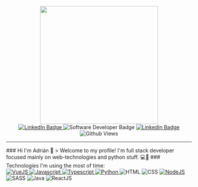 <div id="header" align="center">
   <img src="https://media3.giphy.com/media/qgQUggAC3Pfv687qPC/giphy.gif?cid=ecf05e47bpd3cw43ghq7uy6xvh6o8a4it2w9445o8axwbgov&rid=giphy.gif&ct=g" width="320"/>
</div>
<div id="BADGES" align="center">
   <a href="https://www.linkedin.com/in/adrian-m-941735185/?trk=public_profile_browsemap&originalSubdomain=cz">
   <img src="https://img.shields.io/badge/LinkedIn-blue?style=for-the-badge&logo=linkedin&logoColor=white" alt="LinkedIn Badge"/>
   </a>
   <img src="https://img.shields.io/badge/-FULLSTACK%20WEB%20DEVELOPER-black?style=for-the-badge" alt="Software Developer Badge"/>
   <a href="https://www.linkedin.com/in/adrian-m-941735185/?trk=public_profile_browsemap&originalSubdomain=cz">
   <img src="https://img.shields.io/badge/LinkedIn-blue?style=for-the-badge&logo=linkedin&logoColor=white" alt="LinkedIn Badge"/>
   </a>
</div>
<div id="BADGES" align="center">
   <img src="https://komarev.com/ghpvc/?username=surzo18&style=flat-square&color=blue" alt="Github Views"/>
</div>
<hr/>
### Hi I'm Adrián 👋
> Welcome to my profile! I'm full stack developer focused mainly on web-technologies and python stuff. 💻🐍
### Technologies I'm using the most of time:
<div id="technologies" align="left">
   <a href="https://vuejs.org/">
   <img src="https://camo.githubusercontent.com/372b662f4b2de885acce0f4619ab56a4ed9259d577cbdac8933b293d6e6f9f3f/68747470733a2f2f696d672e736869656c64732e696f2f62616467652f7675656a732d2532333335343935652e7376673f7374796c653d666f722d7468652d6261646765266c6f676f3d767565646f746a73266c6f676f436f6c6f723d253233344643303844" alt="VueJS"/>
   </a>
   <a href="https://www.javascript.com/">
   <img src="https://camo.githubusercontent.com/aeddc848275a1ffce386dc81c04541654ca07b2c43bbb8ad251085c962672aea/68747470733a2f2f696d672e736869656c64732e696f2f62616467652f6a6176617363726970742d2532333332333333302e7376673f7374796c653d666f722d7468652d6261646765266c6f676f3d6a617661736372697074266c6f676f436f6c6f723d253233463744463145" alt="Javascript"/>
   </a>
   <a href="https://www.typescriptlang.org/">
   <img src="https://img.shields.io/badge/TypeScript-007ACC?style=for-the-badge&logo=typescript&logoColor=white" alt="Typescript"/>
   </a>
   </a>
   <a href="https://www.python.org/">
   <img src="https://img.shields.io/badge/Python-3776AB?style=for-the-badge&logo=python&logoColor=white" alt="Python"/>
   </a>
   <img src="https://img.shields.io/badge/HTML5-E34F26?style=for-the-badge&logo=html5&logoColor=white" alt="HTML"/>
   <img src="https://img.shields.io/badge/CSS3-1572B6?style=for-the-badge&logo=css3&logoColor=white" alt="CSS"/>
   <a href="https://nodejs.org/en//">
      <img src="https://img.shields.io/badge/Node.js-43853D?style=for-the-badge&logo=node.js&logoColor=white" alt="NodeJS"/>
   </a>
   <img src="https://img.shields.io/badge/Sass-CC6699?style=for-the-badge&logo=sass&logoColor=white" alt="SASS"/>
   <img src="https://img.shields.io/badge/Java-ED8B00?style=for-the-badge&logo=java&logoColor=white" alt="Java"/>
   <img src="https://img.shields.io/badge/React-20232A?style=for-the-badge&logo=react&logoColor=61DAFB" alt="ReactJS"/>

</div>
<!--
   **surzo18/surzo18** is a ✨ _special_ ✨ repository because its `README.md` (this file) appears on your GitHub profile.
   
   Here are some ideas to get you started:
   
   - 🔭 I’m currently working on ...
   - 🌱 I’m currently learning ...
   - 👯 I’m looking to collaborate on ...
   - 🤔 I’m looking for help with ...
   - 💬 Ask me about ...
   - 📫 How to reach me: ...
   - 😄 Pronouns: ...
   - ⚡ Fun fact: ...
   -->
